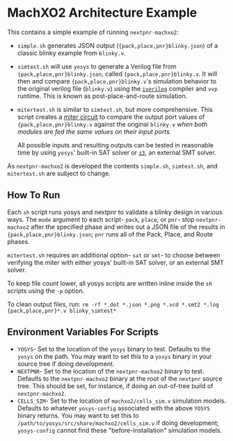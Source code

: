 # MachXO2 Architecture Example

This contains a simple example of running `nextpnr-machxo2`:

* `simple.sh` generates JSON output (`{pack,place,pnr}blinky.json`) of a
  classic blinky example from `blinky.v`.
* `simtest.sh` will use `yosys` to generate a Verilog file from
  `{pack,place,pnr}blinky.json`, called `{pack,place,pnr}blinky.v`. It will
  then and compare `{pack,place,pnr}blinky.v`'s simulation behavior to the
  original verilog file (`blinky.v`) using the [`iverilog`](http://iverilog.icarus.com)
  compiler and `vvp` runtime. This is known as post-place-and-route simulation.
* `mitertest.sh` is similar to `simtest.sh`, but more comprehensive. This
  script creates a [miter circuit](https://www21.in.tum.de/~lammich/2015_SS_Seminar_SAT/resources/Equivalence_Checking_11_30_08.pdf)
  to compare the output port values of `{pack,place,pnr}blinky.v` against the
  original `blinky.v` _when both modules are fed the same values on their input
  ports._

  All possible inputs and resulting outputs can be tested in reasonable time by
  using `yosys`' built-in SAT solver or [`z3`](https://github.com/Z3Prover/z3),
  an external SMT solver.

As `nextpnr-machxo2` is developed the contents `simple.sh`, `simtest.sh`, and
`mitertest.sh` are subject to change.

## How To Run

Each `sh` script runs yosys and nextpnr to validate a blinky design in various
ways. The `mode` argument to each script- `pack`, `place`, or `pnr`- stop
`nextpnr-machxo2` after the specified phase and writes out a JSON file of the
results in `{pack,place,pnr}blinky.json`; `pnr` runs all of the Pack, Place,
and Route phases.

`mitertest.sh` requires an additional option- `sat` or `smt`- to choose between
verifying the miter with either yosys' built-in SAT solver, or an external
SMT solver.

To keep file count lower, all yosys scripts are written inline inside the
`sh` scripts using the `-p` option.

To clean output files, run: `rm -rf *.dot *.json *.png *.vcd *.smt2 *.log {pack,place,pnr}*.v blinky_simtest*`

## Environment Variables For Scripts

* `YOSYS`- Set to the location of the `yosys` binary to test. Defaults to the
  `yosys` on the path. You may want to set this to a `yosys` binary in your
  source tree if doing development.
* `NEXTPNR`- Set to the location of the `nextpnr-machxo2` binary to test.
  Defaults to the `nextpnr-machxo2` binary at the root of the `nextpnr` source
  tree. This should be set, for instance, if doing an out-of-tree build of
  `nextpnr-machxo2`.
* `CELLS_SIM`- Set to the location of `machxo2/cells_sim.v` simulation models.
  Defaults to whatever `yosys-config` associated with the above `YOSYS` binary
  returns. You may want to set this to `/path/to/yosys/src/share/machxo2/cells_sim.v`
  if doing development; `yosys-config` cannot find these "before-installation"
  simulation models.
